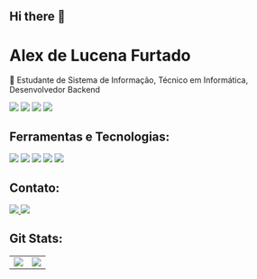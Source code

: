 ## Hi there 👋

# Alex de Lucena Furtado

🚀 Estudante de Sistema de Informação, Técnico em Informática, Desenvolvedor Backend

<span>
  <img src="https://img.shields.io/badge/Python-3776AB?logo=python&logoColor=fff" />
  <img src="https://img.shields.io/badge/JavaScript-F7DF1E?logo=javascript&logoColor=000" />
  <img src="https://img.shields.io/badge/Go-00ADD8?logo=go&logoColor=white" />
  <img src="https://img.shields.io/badge/Node.js-6DA55F?logo=node.js&logoColor=white" />
</span>

## Ferramentas e Tecnologias:
<span>
  <img src="https://img.shields.io/badge/Jira-0052CC?logo=jira&logoColor=fff" />
  <img src="https://img.shields.io/badge/MySQL-4479A1?logo=mysql&logoColor=fff" />
  <img src="https://img.shields.io/badge/Postgres-%23316192.svg?logo=postgresql&logoColor=white" />
  <img src="https://img.shields.io/badge/Postman-FF6C37?logo=postman&logoColor=white" />
  <img src="https://img.shields.io/badge/Git-F05032?logo=git&logoColor=fff" />
</span>

## Contato:
<span>
  <a href="https://www.linkedin.com/in/alex-de-lucena-furtado-943ab1241/">
    <img src="https://custom-icon-badges.demolab.com/badge/LinkedIn-0A66C2?logo=linkedin-white&logoColor=fff" />
  </a>
  <a href="mailto:aleksanderlucena@gmail.com">
    <img src="https://img.shields.io/badge/Gmail-D14836?logo=gmail&logoColor=white" />
  </a>
</span>

## Git Stats:
<table>
  <tr>
    <td>
      <img src="https://github-readme-stats.vercel.app/api?username=Alexxx20&include_all_commits=true&count_private=true&show_icons=true&line_height=20&theme=dark" />
    </td>
    <td>
      <img src="https://github-readme-stats.vercel.app/api/top-langs?username=Alexxx20&show_icons=true&locale=en&layout=compact&theme=dark" />
    </td>
  </tr>
</table>
